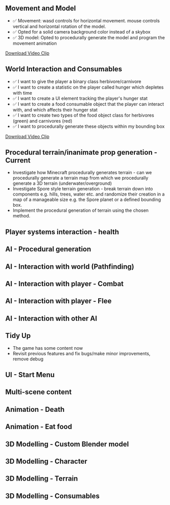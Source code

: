 ## Movement and Model
- ✅ Movement: wasd controls for horizontal movement. mouse controls vertical and horizontal rotation of the model.
- ✅ Opted for a solid camera background color instead of a skybox
- ✅ 3D model: Opted to procedurally generate the model and program the movement animation

[Download Video Clip](Recordings/Movie_001.mp4)

## World Interaction and Consumables
- ✅ I want to give the player a binary class herbivore/carnivore
- ✅ I want to create a statistic on the player called hunger which depletes with time
- ✅ I want to create a UI element tracking the player's hunger stat
- ✅ I want to create a food consumable object that the player can interact with, and which affects their hunger stat
- ✅ I want to create two types of the food object class for herbivores (green) and carnivores (red)
- ✅ I want to procedurally generate these objects within my bounding box

[Download Video Clip](Recordings/Movie_006.mp4)

## Procedural terrain/inanimate prop generation - Current
- Investigate how Minecraft procedurally generates terrain - can we procedurally generate a terrain map from which we procedurally generate a 3D terrain (underwater/overground)
- Investigate Spore style terrain generation - break terrain down into components e.g. hills, trees, water etc. and randomize their creation in a map of a manageable size e.g.
the Spore planet or a defined bounding box.
- Implement the procedural generation of terrain using the chosen method.

## Player systems interaction - health

## AI - Procedural generation

## AI - Interaction with world (Pathfinding)

## AI - Interaction with player - Combat

## AI - Interaction with player - Flee

## AI - Interaction with other AI

## Tidy Up 
- The game has some content now
- Revisit previous features and fix bugs/make minor improvements, remove debug

## UI - Start Menu

## Multi-scene content

## Animation - Death

## Animation - Eat food

## 3D Modelling - Custom Blender model

## 3D Modelling - Character

## 3D Modelling - Terrain

## 3D Modelling - Consumables